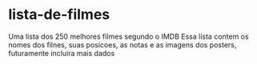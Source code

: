# lista-de-filmes
Uma lista dos 250 melhores filmes segundo o IMDB 
Essa lista contem os nomes dos filnes, suas posicoes, as notas e as imagens dos posters, futuramente incluira mais dados 
